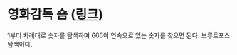 # 영화감독 숌 ([링크](https://https://www.acmicpc.net/problem/1436))

1부터 차례대로 숫자를 탐색하며 666이 연속으로 있는 숫자를 찾으면 된다. 브루트포스 탐색이다.